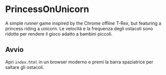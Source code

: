 # PrincessOnUnicorn

A simple runner game inspired by the Chrome offline T-Rex, but featuring a princess riding a unicorn.
Le velocità e la frequenza degli ostacoli sono ridotte per rendere il gioco adatto a bambini piccoli.

## Avvio

Apri `index.html` in un browser moderno e premi la barra spaziatrice per saltare gli ostacoli.

